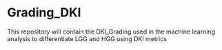 # Grading_DKI


This repository will contain the DKI_Grading used in the machine learning analysis to differentiate LGG and HGG using DKI metrics
